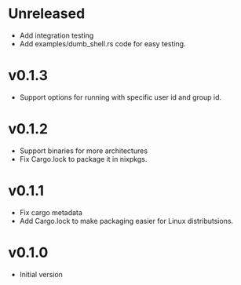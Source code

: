 # Unreleased

- Add integration testing
- Add examples/dumb_shell.rs code for easy testing.

# v0.1.3

- Support options for running with specific user id and group id.

# v0.1.2

- Support binaries for more architectures
- Fix Cargo.lock to package it in nixpkgs.

# v0.1.1

- Fix cargo metadata
- Add Cargo.lock to make packaging easier for Linux distributsions.

# v0.1.0

- Initial version
